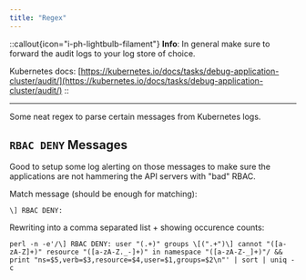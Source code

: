 ```yaml
---
title: "Regex"
---
```


::callout{icon="i-ph-lightbulb-filament"}
**Info**:
In general make sure to forward the audit logs to your log store of choice.

Kubernetes docs: [https://kubernetes.io/docs/tasks/debug-application-cluster/audit/](https://kubernetes.io/docs/tasks/debug-application-cluster/audit/)
::

***

Some neat regex to parse certain messages from Kubernetes logs.

## `RBAC DENY` Messages

Good to setup some log alerting on those messages to make sure the applications are not hammering the API servers with "bad" RBAC.

Match message (should be enough for matching):
```console
\] RBAC DENY:
```

Rewriting into a comma separated list + showing occurence counts:
```console
perl -n -e'/\] RBAC DENY: user "(.+)" groups \[(".+")\] cannot "([a-zA-Z]+)" resource "([a-zA-Z._-]+)" in namespace "([a-zA-Z-_]+)"/ && print "ns=$5,verb=$3,resource=$4,user=$1,groups=$2\n"' | sort | uniq -c
```
